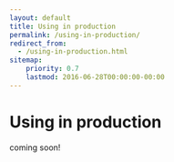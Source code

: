 ```yaml
---
layout: default
title: Using in production
permalink: /using-in-production/
redirect_from:
  - /using-in-production.html
sitemap:
    priority: 0.7
    lastmod: 2016-06-28T00:00:00-00:00
---
```


# <i class="fa fa-play-circle"></i> Using in production

coming soon!